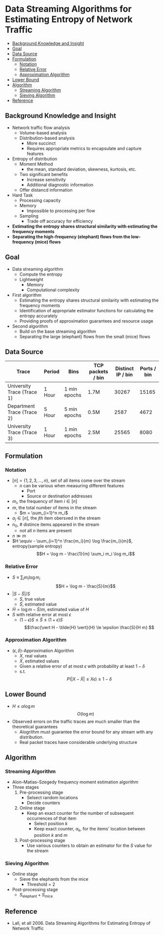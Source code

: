 # Data Streaming Algorithms for Estimating Entropy of Network Traffic

<!-- TOC -->

- [Background Knowledge and Insight](#background-knowledge-and-insight)
- [Goal](#goal)
- [Data Source](#data-source)
- [Formulation](#formulation)
    - [Notation](#notation)
    - [Relative Error](#relative-error)
    - [Approximation Algorithm](#approximation-algorithm)
- [Lower Bound](#lower-bound)
- [Algorithm](#algorithm)
    - [Streaming Algorithm](#streaming-algorithm)
    - [Sieving Algorithm](#sieving-algorithm)
- [Reference](#reference)

<!-- /TOC -->

## Background Knowledge and Insight

* Network traffic flow analysis
    * Volume-based analysis
    * Distribution-based analysis
        * More succinct
        * Requires appropriate metrics to encapsulate and capture features
* Entropy of distribution
    * Moment Method
        * the mean, standard deviation, skewness, kurtosis, etc.
    * Two significant benefits
        * Increase sensitivity
        * Additional diagnostic information
    * Offer distancd information
* Hard Task
    * Processing capacity
    * Memory
        * Impossible to processing per flow
    * Sampling
        * Trade off accuracy for efficiency
* **Estimating the entropy shares structural similarity with estimating the frequency moments**
* **Separating the high-frequency (elephant) flows from the  low-frequency (mice) flows**

## Goal

* Data streaming algorithm
    * Compute the entropy
    * Lightweight
        * Memory
        * Computational complexity
* First algorithm
    * Estimating the entropy shares structural similarity with estimating the frequency moments
    * Identification of appropriate estimator functions for calculating the entropy accurately
    * Providing proofs of approximation guarantees and resource usage
* Second algorithm
    * Build on the base streaming algorithm
    * Separating the large (elephant) flows from the small (mice) flows

## Data Source

|Trace|Period|Bins|TCP packets / bin|Distinct IP / bin|Ports / bin|
|-|-|-|-|-|-|
|University Trace (Trace 1)|1 Hour|1 min epochs|1.7M|30267|15165|
|Department Trace (Trace 2)|5 Hour|5 min epochs|0.5M|2587|4672|
|University Trace (Trace 3)|1 Hour|1 min epochs|2.5M|25565|8080|

## Formulation

### Notation

* $[n]=\{1,2,3,...,n\}$, set of all items come over the stream
    * $n$ can be various when measuring different features
        * Port
        * Source or destination addresses
* $m_i$, the frequency of item $i \in [n]$
* $m$, the total number of items in the stream
    * $m = \sum_{i=1}^n m_i$
* $a_j \in [n]$, the $j\text{th}$ item obersved in the stream
* $n_0$, $\#$ distince items appeared in the stream
    * not all $n$ items are present
* $n \gg m$
* $H \equiv - \sum_{i=1}^n \frac{m_i}{m} \log \frac{m_i}{m}$, entropy(sample entropy)
$$H = \log m - \frac{1}{m} \sum_i m_i \log m_i$$

### Relative Error

* $S \equiv \sum_i m_i \log m_i$
$$H = \log m - \frac{S}{m}$$
* $\vert S - \tilde{S} \vert / S$
    * $S$, true value
    * $\tilde{S}$, estimated value
* $\tilde{H} = \log m - \tilde{S} / m$, estimated value of $H$
* $S$ with relative error at most $\epsilon$
    * $(1-\epsilon)S \le \tilde{S} \le (1+\epsilon)S$
$$\frac{\vert H - \tilde{H} \vert}{H} \le \epsilon \frac{S}{H m} $$

### Approximation Algorithm

* $(\epsilon, \delta)$-Approximation Algorithm
    * $X$, real values
    * $\tilde{X}$, estimated values
    * Given a relative error of at most $\epsilon$ with probability at least $1-\delta$ 
    * s.t.
$$P(\vert X - \tilde{X} \vert \le X \epsilon) \ge 1-\delta$$

## Lower Bound

* $H \le \alpha \log m$
$$O(\log m)$$
* Observed errors on the traffic traces are much smaller than the theoretical guarantees
    * Alogrithm must guarantee the error bound for any stream with any distribution. 
    * Real packet traces have considerable underlying structure


## Algorithm

### Streaming Algorithm

* Alon–Matias–Szegedy frequency moment estimation algorithm
* Three stages
    1. Pre-processing stage
        * Selsect random locations
        * Decide counters
    2.  Online stage
        * Keep an exact counter for the number of subsequent occurrences of that item
            * Select position $k$
            * Keep exact counter, $\alpha _k$, for the items' location between position $k$ and $m$
    3. Post-processing stage
        * Use various counters to obtain an estimator for the $S$ value for the stream

### Sieving Algorithm

* Online stage
    * Sieve the elephants from the mice
        * Threshold = 2
* Post-processing stage
    * $S_\text{elephant} + S_\text{mice}$

## Reference

* Lall, et all 2006. Data Streaming Algorithms for Estimating Entropy of Network Traffic
